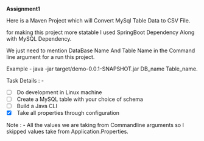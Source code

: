 **Assignment1**

Here is a Maven Project which will Convert MySql Table Data to CSV File.

for making this project more statable I used SpringBoot Dependency Along with MySQL Dependency.

We just need to mention DataBase Name And Table Name in the Command line argument for a run this project.

Example - java -jar target/demo-0.0.1-SNAPSHOT.jar DB_name Table_name.

Task Details : - 

- [ ]  Do development in Linux machine
- [ ]  Create a MySQL table with your choice of schema
- [ ]  Build a Java CLI 
- [X]  Take all properties through configuration

Note : - 
All the values we are taking from Commandline arguments so I skipped values take from Application.Properties.
